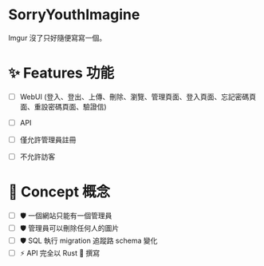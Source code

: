 # SorryYouthImagine

Imgur 沒了只好隨便寫寫一個。

# ✨ Features 功能
- [ ] WebUI (登入、登出、上傳、刪除、瀏覽、管理頁面、登入頁面、忘記密碼頁面、重設密碼頁面、驗證信)
- [ ] API 
- [ ] 僅允許管理員註冊
- [ ] 不允許訪客


# 🤔 Concept 概念
- [ ] 🛡️ 一個網站只能有一個管理員
- [ ] 🛡️ 管理員可以刪除任何人的圖片
- [ ] 🛡️ SQL 執行 migration 追蹤路 schema 變化
- [ ] ⚡ API 完全以 Rust 🦀 撰寫
